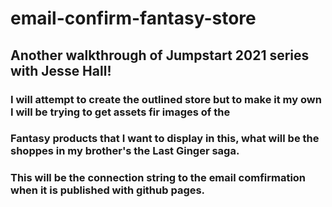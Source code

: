 # email-confirm-fantasy-store
## Another walkthrough of Jumpstart 2021 series with Jesse Hall!
### I will attempt to create the outlined store but to make it my own I will be trying to get assets fir images of the 
### Fantasy products that I want to display in this, what will be the shoppes in my brother's the Last Ginger saga.
### This will be the connection string to the email comfirmation when it is published with github pages.